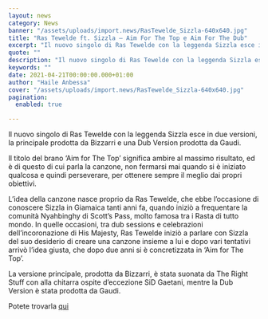 ```yaml
---
layout: news
category: News
banner: "/assets/uploads/import.news/RasTewelde_Sizzla-640x640.jpg"
title: "Ras Tewelde ft. Sizzla – Aim For The Top e Aim For The Dub"
excerpt: "Il nuovo singolo di Ras Tewelde con la leggenda Sizzla esce in due versioni, la principale prodotta da Bizzarri e una Dub Version prodotta da Gaudi. Il titolo del brano ‘Aim for The Top’ significa ambire al massimo risultato, ed è di questo di cui parla la canzone, non fermarsi mai quando si è iniziato [&hellip"
quote: ""
description: "Il nuovo singolo di Ras Tewelde con la leggenda Sizzla esce in due versioni, la principale prodotta da Bizzarri e una Dub Version prodotta da Gaudi. Il titolo del brano ‘Aim for The Top’ significa ambire al massimo risultato, ed è di questo di cui parla la canzone, non fermarsi mai quando si è iniziato [&hellip"
keywords: ""
date: 2021-04-21T00:00:00.000+01:00
author: "Haile Anbessa"
cover: "/assets/uploads/import.news/RasTewelde_Sizzla-640x640.jpg"
pagination:
  enabled: true

---
```


Il nuovo singolo di Ras Tewelde con la leggenda Sizzla esce in due versioni, la principale prodotta da Bizzarri e una Dub Version prodotta da Gaudi.

Il titolo del brano ‘Aim for The Top’ significa ambire al massimo risultato, ed è di questo di cui parla la canzone, non fermarsi mai quando si è iniziato qualcosa e quindi perseverare, per ottenere sempre il meglio dai propri obiettivi.

L’idea della canzone nasce proprio da Ras Tewelde, che ebbe l’occasione di conoscere Sizzla in Giamaica tanti anni fa, quando iniziò a frequentare la comunità Nyahbinghy di Scott’s Pass, molto famosa tra i Rasta di tutto mondo. In quelle occasioni, tra dub sessions e celebrazioni dell’incoronazione di His Majesty, Ras Tewelde iniziò a parlare con Sizzla del suo desiderio di creare una canzone insieme a lui e dopo vari tentativi arrivò l’idea giusta, che dopo due anni si è concretizzata in ‘Aim for The Top’.

La versione principale, prodotta da Bizzarri, è stata suonata da The Right Stuff con alla chitarra ospite d’eccezione SiD Gaetani, mentre la Dub Version è stata prodotta da Gaudi.

Potete trovarla [qui](https://fanlink.to/aimforthetop)